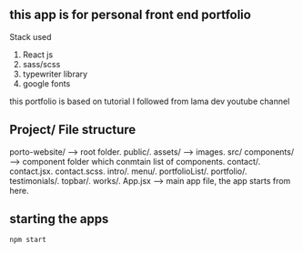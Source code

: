 ## this app is for personal front end portfolio

Stack used 

1. React js
2. sass/scss
3. typewriter library
4. google fonts


this portfolio is based on tutorial I followed from lama dev youtube channel


## Project/ File structure

porto-website/                      --> root folder.
        public/. 
          assets/                   --> images.
        src/
          components/               --> component folder which conmtain list of components.
            contact/.
              contact.jsx.
              contact.scss.
            intro/.
            menu/.
            portfolioList/.
            portfolio/.
            testimonials/.
            topbar/.
            works/.
          App.jsx                   --> main app file, the app starts from here.
          
          
## starting the apps

`npm start`
    
